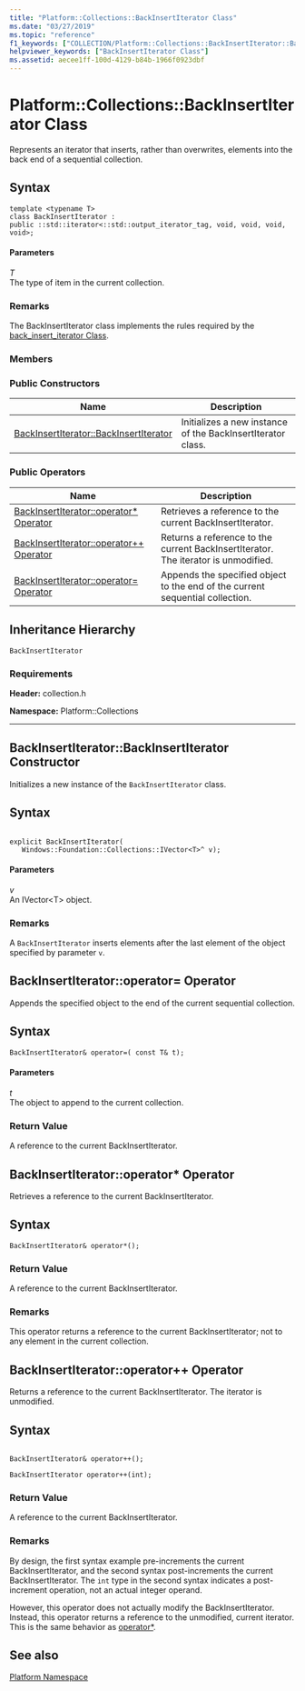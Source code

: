 ```yaml
---
title: "Platform::Collections::BackInsertIterator Class"
ms.date: "03/27/2019"
ms.topic: "reference"
f1_keywords: ["COLLECTION/Platform::Collections::BackInsertIterator::BackInsertIterator"]
helpviewer_keywords: ["BackInsertIterator Class"]
ms.assetid: aecee1ff-100d-4129-b84b-1966f0923dbf
---
```

# Platform::Collections::BackInsertIterator Class

Represents an iterator that inserts, rather than overwrites, elements into the back end of a sequential collection.

## Syntax

```
template <typename T>
class BackInsertIterator :
public ::std::iterator<::std::output_iterator_tag, void, void, void, void>;
```

#### Parameters

*T*<br/>
The type of item in the current collection.

### Remarks

The BackInsertIterator class implements the rules required by the [back_insert_iterator Class](../standard-library/back-insert-iterator-class.md).

### Members

### Public Constructors

|Name|Description|
|----------|-----------------|
|[BackInsertIterator::BackInsertIterator](#ctor)|Initializes a new instance of the BackInsertIterator class.|

### Public Operators

|Name|Description|
|----------|-----------------|
|[BackInsertIterator::operator* Operator](#operator-dereference)|Retrieves a reference to the current BackInsertIterator.|
|[BackInsertIterator::operator++ Operator](#operator-increment)|Returns a reference to the current BackInsertIterator. The iterator is unmodified.|
|[BackInsertIterator::operator= Operator](#operator-assign)|Appends the specified object to the end of the current sequential collection.|

## Inheritance Hierarchy

`BackInsertIterator`

### Requirements

**Header:** collection.h

**Namespace:** Platform::Collections

---
## <a name="ctor"></a>  BackInsertIterator::BackInsertIterator Constructor

Initializes a new instance of the `BackInsertIterator` class.

## Syntax

```

explicit BackInsertIterator(
   Windows::Foundation::Collections::IVector<T>^ v);
```

#### Parameters

*v*<br/>
An IVector\<T> object.

### Remarks

A `BackInsertIterator` inserts elements after the last element of the object specified by parameter `v`.

## <a name="operator-assign"></a>  BackInsertIterator::operator= Operator

Appends the specified object to the end of the current sequential collection.

## Syntax

```
BackInsertIterator& operator=( const T& t);
```

#### Parameters

*t*<br/>
The object to append to the current collection.

### Return Value

A reference to the current BackInsertIterator.

## <a name="operator-dereference"></a>  BackInsertIterator::operator* Operator

Retrieves a reference to the current BackInsertIterator.

## Syntax

```
BackInsertIterator& operator*();
```

### Return Value

A reference to the current BackInsertIterator.

### Remarks

This operator returns a reference to the current BackInsertIterator; not to any element in the current collection.

## <a name="operator-increment"></a>  BackInsertIterator::operator++ Operator

Returns a reference to the current BackInsertIterator. The iterator is unmodified.

## Syntax

```

BackInsertIterator& operator++();

BackInsertIterator operator++(int);
```

### Return Value

A reference to the current BackInsertIterator.

### Remarks

By design, the first syntax example pre-increments the current BackInsertIterator, and the second syntax post-increments the current BackInsertIterator. The `int` type in the second syntax indicates a post-increment operation, not an actual integer operand.

However, this operator does not actually modify the BackInsertIterator. Instead, this operator returns a reference to the unmodified, current iterator. This is the same behavior as [operator*](#operator-dereference).

## See also

[Platform Namespace](platform-namespace-c-cx.md)
